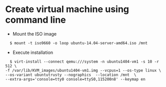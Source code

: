
# Create virtual machine using command line


* Mount the ISO image
```
  $ mount -t iso9660 -o loop ubuntu-14.04-server-amd64.iso /mnt
```

* Execute installation
```
  $ virt-install --connect qemu:///system -n ubuntu1404-vm1 -s 10 -r 512 \
-f /var/lib/KVM_images/ubuntu1404-vm1.img --vcpus=1 --os-type linux \
--os-variant ubuntutrusty --nographics  --location /mnt  \
--extra-args='console=tty0 console=ttyS0,115200n8' --keymap en
```
